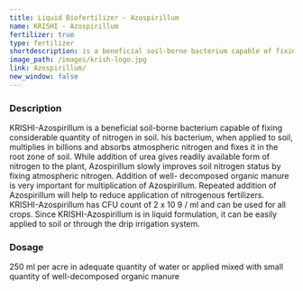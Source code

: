 ```yaml
---
title: Liquid Biofertilizer - Azospirillum
name: KRISHI - Azospirillum
fertilizer: true
type: fertilizer
shortdescription: is a beneficial soil-borne bacterium capable of fixing considerable quantity of nitrogen in soil.
image_path: /images/krish-logo.jpg
link: Azospirillum/
new_window: false
---
```

### Description

KRISHI-Azospirillum is a beneficial soil-borne bacterium capable of fixing considerable quantity of nitrogen in soil. his bacterium, when applied to soil, multiplies in billions and absorbs atmospheric nitrogen and fixes it in the root zone of soil. While addition of urea gives readily available form of nitrogen to the plant, Azospirillum slowly improves soil nitrogen status by fixing atmospheric nitrogen. Addition of well- decomposed organic manure is very important for multiplication of Azospirillum. Repeated addition of Azospirillum will help to reduce application of nitrogenous fertilizers. KRISHI-Azospirillum has CFU count of 2 x 10 9 / ml and can be used for all crops. Since KRISHI-Azospirillum is in liquid formulation, it can be easily applied to soil or through the drip irrigation system.

### Dosage

250 ml per acre in adequate quantity of water or applied mixed with small quantity of well-decomposed organic manure
